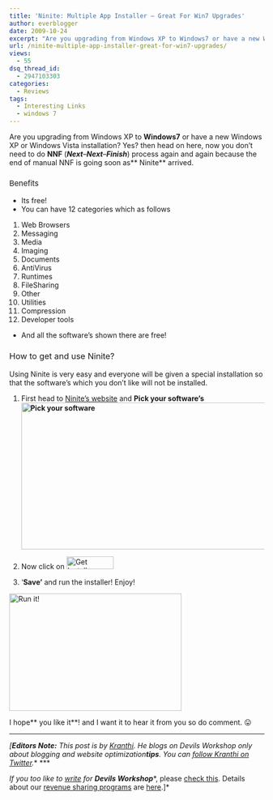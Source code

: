 ```yaml
---
title: 'Ninite: Multiple App Installer – Great For Win7 Upgrades'
author: everblogger
date: 2009-10-24
excerpt: "Are you upgrading from Windows XP to Windows7 or have a new Windows XP or Windows Vista installation? Yes? then head on here, now you don't need to do NNF (Next-Next-Finish) process again and again because the end of manual NNF is going soon as Ninite arrived."
url: /ninite-multiple-app-installer-great-for-win7-upgrades/
views:
  - 55
dsq_thread_id:
  - 2947103303
categories:
  - Reviews
tags:
  - Interesting Links
  - windows 7
---
```

Are you upgrading from Windows XP to **Windows7** or have a new Windows XP or Windows Vista installation? Yes? then head on here, now you don&#8217;t need to do **NNF** (***Next***&#8211;***Next***&#8211;***Finish***) process again and again because the end of manual NNF is going soon as** Ninite** arrived.

### <span style="font-weight: normal;font-size: 15px">Benefits</span>

  * Its free!
  * You can have 12 categories which as follows

  1. Web Browsers
  2. Messaging
  3. Media
  4. Imaging
  5. Documents
  6. AntiVirus
  7. Runtimes
  8. FileSharing
  9. Other
 10. Utilities
 11. Compression
 12. Developer tools

  * And all the software&#8217;s shown there are free!

### <span style="font-weight: normal">How to get and use Ninite?</span>

Using Ninite is very easy and everyone will be given a special installation so that the software&#8217;s which you don&#8217;t like will not be installed.

  1. First head to <a href="http://ninite.com/" onclick="_gaq.push(['_trackEvent', 'outbound-article', 'http://ninite.com/', 'Ninite&#8217;s website']);" title="Ninite">Ninite&#8217;s website</a> and **Pick your software&#8217;s**
**<img class="aligncenter size-medium wp-image-16080" src="http://cdn.devilsworkshop.org/files/2009/10/Pick-it-600x290.PNG" alt="Pick your software" width="600" height="290" />**

  2. Now click on <img class="alignnone size-full wp-image-16082" src="http://cdn.devilsworkshop.org/files/2009/10/Get-Installer.PNG" alt="Get Installer" width="93" height="25" />
  3. &#8216;**Save&#8217;** and run the installer! Enjoy!

<img class="aligncenter size-full wp-image-16084" src="http://cdn.devilsworkshop.org/files/2009/10/Run.jpg" alt="Run it!" width="340" height="232" />

I hope** you like it**! and I want it to hear it from you so do comment. 😛

* * *

*[**Editors Note:** This post is by <a href="http://pageplug.blogspot.com" onclick="_gaq.push(['_trackEvent', 'outbound-article', 'http://pageplug.blogspot.com', 'Kranthi']);" rel="dofollow">Kranthi</a>. He blogs on Devils Workshop only about blogging and website optimization**tips**. You can <a href="http://twitter.com/EverBlogger" onclick="_gaq.push(['_trackEvent', 'outbound-article', 'http://twitter.com/EverBlogger', 'follow Kranthi on Twitter']);" >follow Kranthi on Twitter</a>.** ***</p> 

*If you too like to [write][1] for **Devils Workshop****, please [check this][1]. Details about our [revenue sharing programs][1] are [here][1].]*

<div id="_mcePaste" style="overflow: hidden;width: 1px;height: 1px">
  <img src="/DOCUME%7E1/KRANTH%7E1/LOCALS%7E1/Temp/moz-screenshot-2.png" alt="" />
</div>

 [1]: http://devilsworkshop.org/join-dw/
